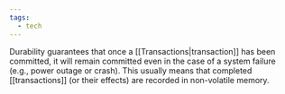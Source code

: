 ```yaml
---
tags:
  - tech
---
```

Durability guarantees that once a [[Transactions|transaction]] has been committed, it will remain committed even in the case of a system failure (e.g., power outage or crash). 
This usually means that completed [[transactions]] (or their effects) are recorded in non-volatile memory.